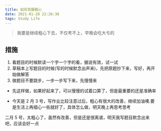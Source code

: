 ```yaml
---
title: 如何克服粗心
date: 2021-01-28 22:26:38
tags: Study Life
---
```


> 我要是继续粗心下去，不仅考不上，早晚会吃大亏的

## 措施

1. 看题目的时候默读一个字一个字的看，据说有效，试一试
2. 草稿本上写题目的时候(写的时候默念出声来)，先把原题抄下来，写好，再开始做解答
3. 做题目不要跳步，一步一步写下来，先慢慢来

- 先这样做，如果好起来了，可以慢慢的试着口算了，但是最重要的还是准确率

- 今天是 2 月 3 号，写作业比较注意过后，粗心有很大的改善，继续加油噢.要是生活上再细心一些就好了，具体怎么做，明天晚上再思考思考

二月 5 号，太粗心了，虽然有改善，但是还是很离谱，明天我写题目默念出来吧，应该会好一点
